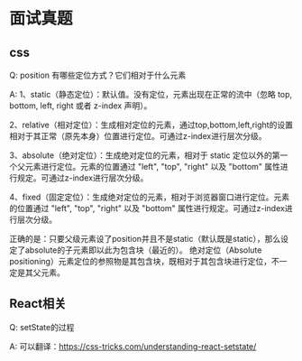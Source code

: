 # 面试真题

## css

Q: position 有哪些定位方式？它们相对于什么元素

A: 1、static（静态定位）：默认值。没有定位，元素出现在正常的流中（忽略 top, bottom, left, right 或者 z-index 声明）。

2、relative（相对定位）：生成相对定位的元素，通过top,bottom,left,right的设置相对于其正常（原先本身）位置进行定位。可通过z-index进行层次分级。　　

3、absolute（绝对定位）：生成绝对定位的元素，相对于 static 定位以外的第一个父元素进行定位。元素的位置通过 "left", "top", "right" 以及 "bottom" 属性进行规定。可通过z-index进行层次分级。

4、fixed（固定定位）：生成绝对定位的元素，相对于浏览器窗口进行定位。元素的位置通过 "left", "top", "right" 以及 "bottom" 属性进行规定。可通过z-index进行层次分级。

正确的是：只要父级元素设了position并且不是static（默认既是static），那么设定了absolute的子元素即以此为包含块（最近的）。
绝对定位（Absolute positioning）元素定位的参照物是其包含块，既相对于其包含块进行定位，不一定是其父元素。

## React相关
Q: setState的过程

A: 可以翻译：https://css-tricks.com/understanding-react-setstate/
